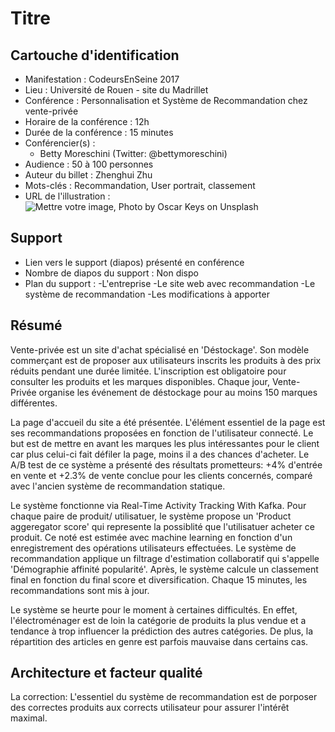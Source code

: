 # Titre

## Cartouche d'identification

 - Manifestation : CodeursEnSeine 2017
 - Lieu : Université de Rouen - site du Madrillet
 - Conférence : Personnalisation et Système de Recommandation chez vente-privée
 - Horaire de la conférence : 12h
 - Durée de la conférence : 15 minutes
 - Conférencier(s) :
   - Betty Moreschini (Twitter: @bettymoreschini)
 - Audience : 50 à 100 personnes
 - Auteur du billet : Zhenghui Zhu
 - Mots-clés : Recommandation, User portrait, classement
 - URL de l'illustration : ![Mettre votre image, Photo by Oscar Keys on Unsplash](oscar-keys-58399-unsplash.jpg)
   

## Support
 - Lien vers le support (diapos) présenté en conférence
 - Nombre de diapos du support : Non dispo
 - Plan du support :
   -L'entreprise 
   -Le site web avec recommandation
   -Le système de recommandation 
   -Les modifications à apporter

## Résumé
Vente-privée est un site d'achat spécialisé en 'Déstockage'. Son modèle commerçant est de proposer aux utilisateurs inscrits les produits à des prix réduits pendant une durée limitée. L'inscription est obligatoire pour consulter les produits et les marques disponibles. Chaque jour, Vente-Privée organise les événement de déstockage pour au moins 150 marques différentes.

La page d'accueil du site a été présentée. L'élément essentiel de la page est ses recommandations proposées en fonction de l'utilisateur connecté. Le but est de mettre en avant les marques les plus intéressantes pour le client car plus celui-ci fait défiler la page, moins il a des chances d'acheter. Le A/B test de ce système a présenté des résultats prometteurs: +4% d'entrée en vente et +2.3% de vente conclue pour les clients concernés, comparé avec l'ancien système de recommandation statique.

Le système fonctionne via Real-Time Activity Tracking With Kafka. Pour chaque paire de produit/ utilisatuer, le système propose un 'Product aggeregator score' qui represente la possiblité que l'utilisatuer acheter ce produit. Ce noté est estimée avec machine learning en fonction d'un enregistrement des opérations utilisateurs effectuées. Le système de recommandation applique un filtrage d'estimation collaboratif qui s'appelle 'Démographie affinité popularité'. Après, le système calcule un classement final en fonction du final score et diversification. Chaque 15 minutes, les recommandations sont mis à jour.

Le système se heurte pour le moment à certaines difficultés. En effet, l'électroménager est de loin la catégorie de produits la plus vendue et a tendance à trop influencer la prédiction des autres catégories. De plus, la répartition des articles en genre est parfois mauvaise dans certains cas.

## Architecture et facteur qualité
La correction: L'essentiel du système de recommandation est de porposer des correctes produits aux corrects utilisateur pour assurer l'intérêt maximal.
